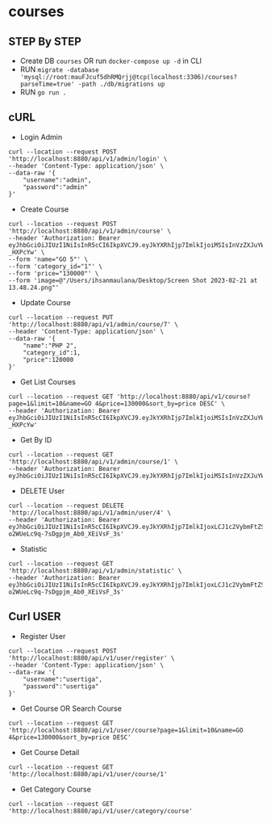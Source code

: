 # courses

## STEP By STEP
- Create DB `courses` OR run `docker-compose up -d` in CLI
- RUN `migrate -database 'mysql://root:mauFJcuf5dhRMQrjj@tcp(localhost:3306)/courses?parseTime=true' -path ./db/migrations up`
- RUN `go run .`

## cURL
- Login Admin
```
curl --location --request POST 'http://localhost:8880/api/v1/admin/login' \
--header 'Content-Type: application/json' \
--data-raw '{
    "username":"admin",
    "password":"admin"
}'
```

- Create Course
```
curl --location --request POST 'http://localhost:8880/api/v1/admin/course' \
--header 'Authorization: Bearer eyJhbGciOiJIUzI1NiIsInR5cCI6IkpXVCJ9.eyJkYXRhIjp7ImlkIjoiMSIsInVzZXJuYW1lIjoiYWRtaW4iLCJ0eXBlIjoiYWRtaW4iLCJjcmVhdGVkX2F0IjoiMjAyMy0wNC0wMVQxMjo0NTowMFoifSwiZXhwIjoxNzEyMDM2NzQ1LCJpYXQiOjE2ODA0MTQzNDV9.7JvphkdJStXJfKY9YZYwh9ssvbdg2WQfYir-_HXPcYw' \
--form 'name="GO 5"' \
--form 'category_id="1"' \
--form 'price="130000"' \
--form 'image=@"/Users/ihsanmaulana/Desktop/Screen Shot 2023-02-21 at 13.48.24.png"'
```

- Update Course
```
curl --location --request PUT 'http://localhost:8880/api/v1/admin/course/7' \
--header 'Content-Type: application/json' \
--data-raw '{
    "name":"PHP 2",
    "category_id":1,
    "price":120000
}'
```

- Get List Courses
```
curl --location --request GET 'http://localhost:8880/api/v1/course?page=1&limit=10&name=GO 4&price=130000&sort_by=price DESC' \
--header 'Authorization: Bearer eyJhbGciOiJIUzI1NiIsInR5cCI6IkpXVCJ9.eyJkYXRhIjp7ImlkIjoiMSIsInVzZXJuYW1lIjoiYWRtaW4iLCJ0eXBlIjoiYWRtaW4iLCJjcmVhdGVkX2F0IjoiMjAyMy0wNC0wMVQxMjo0NTowMFoifSwiZXhwIjoxNzEyMDM2NzQ1LCJpYXQiOjE2ODA0MTQzNDV9.7JvphkdJStXJfKY9YZYwh9ssvbdg2WQfYir-_HXPcYw'
```

- Get By ID
```
curl --location --request GET 'http://localhost:8880/api/v1/admin/course/1' \
--header 'Authorization: Bearer eyJhbGciOiJIUzI1NiIsInR5cCI6IkpXVCJ9.eyJkYXRhIjp7ImlkIjoiMSIsInVzZXJuYW1lIjoiYWRtaW4iLCJ0eXBlIjoiYWRtaW4iLCJjcmVhdGVkX2F0IjoiMjAyMy0wNC0wMlQwODowMTo0NFoifSwiZXhwIjoxNzEyMDQ2MTE0LCJpYXQiOjE2ODA0MjM3MTR9.r8CEnPY7cWYc63qpwIIVOaOygYrqulxAfq0tr7gNEHg'
```

- DELETE User
```
curl --location --request DELETE 'http://localhost:8880/api/v1/admin/user/4' \
--header 'Authorization: Bearer eyJhbGciOiJIUzI1NiIsInR5cCI6IkpXVCJ9.eyJkYXRhIjp7ImlkIjoxLCJ1c2VybmFtZSI6ImFkbWluIiwidHlwZSI6ImFkbWluIiwiY3JlYXRlZF9hdCI6IjIwMjMtMDQtMDJUMDg6MDE6NDRaIn0sImV4cCI6MTcxMjA1OTI5MiwiaWF0IjoxNjgwNDM2ODkyfQ.xzdiHFuK8Uh-o2WUeLc9q-7sDgpjm_Ab0_XEiVsF_3s'
```

- Statistic
```
curl --location --request GET 'http://localhost:8880/api/v1/admin/statistic' \
--header 'Authorization: Bearer eyJhbGciOiJIUzI1NiIsInR5cCI6IkpXVCJ9.eyJkYXRhIjp7ImlkIjoxLCJ1c2VybmFtZSI6ImFkbWluIiwidHlwZSI6ImFkbWluIiwiY3JlYXRlZF9hdCI6IjIwMjMtMDQtMDJUMDg6MDE6NDRaIn0sImV4cCI6MTcxMjA1OTI5MiwiaWF0IjoxNjgwNDM2ODkyfQ.xzdiHFuK8Uh-o2WUeLc9q-7sDgpjm_Ab0_XEiVsF_3s'
```


## Curl USER
- Register User
```
curl --location --request POST 'http://localhost:8880/api/v1/user/register' \
--header 'Content-Type: application/json' \
--data-raw '{
    "username":"usertiga",
    "password":"usertiga"
}'
```

- Get Course OR Search Course
```
curl --location --request GET 'http://localhost:8880/api/v1/user/course?page=1&limit=10&name=GO 4&price=130000&sort_by=price DESC'
```

- Get Course Detail
```
curl --location --request GET 'http://localhost:8880/api/v1/user/course/1'
```

- Get Category Course
```
curl --location --request GET 'http://localhost:8880/api/v1/user/category/course'
```

